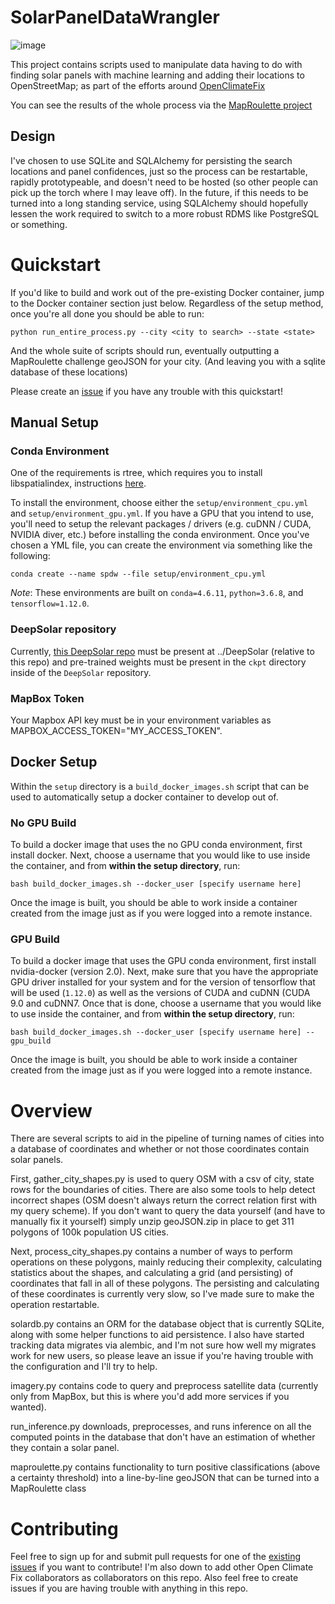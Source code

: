 # SolarPanelDataWrangler

![image](https://i.imgur.com/zahiUaU.png)

This project contains scripts used to manipulate data having to do with finding solar panels with machine learning and adding their locations to OpenStreetMap; as part of the efforts around [OpenClimateFix](https://openclimatefix.github.io/)

You can see the results of the whole process via the [MapRoulette project](https://maproulette.org/project/3749/leaderboard)

## Design
I've chosen to use SQLite and SQLAlchemy for persisting the search locations and panel confidences, just so the process can be restartable, rapidly prototypeable, and doesn't need to be hosted (so other people can pick up the torch where I may leave off). In the future, if this needs to be turned into a long standing service, using SQLAlchemy should hopefully lessen the work required to switch to a more robust RDMS like PostgreSQL or something.

# Quickstart

If you'd like to build and work out of the pre-existing Docker container, jump to the Docker container section just below. Regardless of the setup method, once you're all done you should be able to run:

`python run_entire_process.py --city <city to search> --state <state>`

And the whole suite of scripts should run, eventually outputting a MapRoulette challenge geoJSON for your city. (And leaving you with a sqlite database of these locations)

Please create an [issue](https://github.com/typicalTYLER/SolarPanelDataWrangler/issues/new) if you have any trouble with this quickstart!

## Manual Setup

### Conda Environment

One of the requirements is rtree, which requires you to install libspatialindex, instructions [here](http://toblerity.org/rtree/install.html).

To install the environment, choose either the `setup/environment_cpu.yml` and `setup/environment_gpu.yml`. If you have a GPU that you intend to use, you'll need to setup the relevant packages / drivers (e.g. cuDNN / CUDA, NVIDIA diver, etc.) before installing the conda environment. Once you've chosen a YML file, you can create the environment via something like the following:

```
conda create --name spdw --file setup/environment_cpu.yml
```

*Note*: These environments are built on `conda=4.6.11`, `python=3.6.8`, and `tensorflow=1.12.0`.

### DeepSolar repository

Currently, [this DeepSolar repo](https://github.com/typicalTYLER/DeepSolar) must be present at ../DeepSolar (relative to this repo) and pre-trained weights must be present in the `ckpt` directory inside of the `DeepSolar` repository.

### MapBox Token

Your Mapbox API key must be in your environment variables as MAPBOX_ACCESS_TOKEN="MY_ACCESS_TOKEN".

## Docker Setup

Within the `setup` directory is a `build_docker_images.sh` script that can be used to automatically setup a docker container to develop out of.

### No GPU Build 

To build a docker image that uses the no GPU conda environment, first install docker. Next, choose a username that you would like to use inside the container, and from **within the setup directory**, run:

```
bash build_docker_images.sh --docker_user [specify username here]
```

Once the image is built, you should be able to work inside a container created from the image just as if you were logged into a remote instance.

### GPU Build 

To build a docker image that uses  the GPU conda environment, first install nvidia-docker (version 2.0). Next, make sure that you have the appropriate GPU driver installed for your system and for the version of tensorflow that will be used (`1.12.0`) as well as the versions of CUDA and cuDNN (CUDA 9.0 and cuDNN7. Once that is done, choose a username that you would like to use inside the container, and from **within the setup directory**, run:

```
bash build_docker_images.sh --docker_user [specify username here] --gpu_build
```

Once the image is built, you should be able to work inside a container created from the image just as if you were logged into a remote instance.

# Overview

There are several scripts to aid in the pipeline of turning names of cities into a database of coordinates and whether or not those coordinates contain solar panels.

First, gather_city_shapes.py is used to query OSM with a csv of city, state rows for the boundaries of cities. There are also some tools to help detect incorrect shapes (OSM doesn't always return the correct relation first with my query scheme).
If you don't want to query the data yourself (and have to manually fix it yourself) simply unzip geoJSON.zip in place to get 311 polygons of 100k population US cities.

Next, process_city_shapes.py contains a number of ways to perform operations on these polygons, mainly reducing their complexity, calculating statistics about the shapes, and calculating a grid (and persisting) of coordinates that fall in all of these polygons. The persisting and calculating of these coordinates is currently very slow, so I've made sure to make the operation restartable.

solardb.py contains an ORM for the database object that is currently SQLite, along with some helper functions to aid persistence. I also have started tracking data migrates via alembic, and I'm not sure how well my migrates work for new users, so please leave an issue if you're having trouble with the configuration and I'll try to help.

imagery.py contains code to query and preprocess satellite data (currently only from MapBox, but this is where you'd add more services if you wanted).

run_inference.py downloads, preprocesses, and runs inference on all the computed points in the database that don't have an estimation of whether they contain a solar panel.

maproulette.py contains functionality to turn positive classifications (above a certainty threshold) into a line-by-line geoJSON that can be turned into a MapRoulette class 

# Contributing

Feel free to sign up for and submit pull requests for one of the [existing issues](https://github.com/typicalTYLER/SolarPanelDataWrangler/issues) if you want to contribute! I'm also down to add other Open Climate Fix collaborators as collaborators on this repo. Also feel free to create issues if you are having trouble with anything in this repo.
